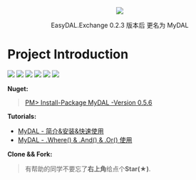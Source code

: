 <p align="center">
  <img src="https://github.com/liumeng0403/MyDAL/blob/master/MyDAL/Others/MyDAL.png">
  <p align="center">
    EasyDAL.Exchange 0.2.3 版本后 更名为 MyDAL
  </p>
</p>

# Project Introduction 

[![](https://img.shields.io/badge/Download-2,233-golden.svg)](https://www.nuget.org/profiles/Meng.NET)
[![](https://img.shields.io/badge/Star-12-yellow.svg)](https://github.com/liumeng0403/MyDAL/stargazers)
[![](https://img.shields.io/badge/Fork-3-orange.svg)](https://github.com/liumeng0403/MyDAL/network/members)
[![](https://img.shields.io/badge/Apache-2.0-blue.svg)](https://github.com/liumeng0403/MyDAL/blob/master/License)
[![](https://img.shields.io/badge/MySQL-5.7.21-purple.svg)](https://www.cnblogs.com/Meng-NET/p/9831746.html)
[![](https://img.shields.io/badge/Nuget-0.5.6-green.svg)](https://www.nuget.org/packages/MyDAL/)

<b>Nuget:</b>
><a href="https://www.nuget.org/packages/MyDAL/" target="_blank">PM> Install-Package MyDAL -Version 0.5.6</a>

<b>Tutorials:</b><br/>
* <a href="https://www.cnblogs.com/Meng-NET/p/9831746.html" target="_blank">MyDAL - 简介&安装&快速使用</a>
* <a href="https://www.cnblogs.com/Meng-NET/p/9978336.html" target="_blank">MyDAL - .Where() & .And() & .Or() 使用</a>

<b>Clone && Fork:</b>
>有帮助的同学不要忘了<b>右上角</b>给点个<b>Star(★)</b>.
